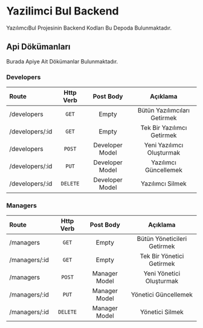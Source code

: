 # Yazilimci Bul Backend 
YazılımcıBul Projesinin Backend Kodları Bu Depoda Bulunmaktadır.

## Api Dökümanları
Burada Apiye Ait Dökümanlar Bulunmaktadır.

### Developers
Route| Http Verb | Post Body | Açıklama
:--- | :---: | :---: | :---:
/developers | `GET` | Empty | Bütün Yazılımcıları Getirmek
/developers/:id | `GET` | Empty | Tek Bir Yazılımcı Getirmek
/developers| `POST` | Developer Model | Yeni Yazılımcı Oluşturmak
/developers/:id | `PUT` | Developer Model | Yazılımcı Güncellemek
/developers/:id | `DELETE` | Developer Model | Yazılımcı Silmek

### Managers
Route| Http Verb | Post Body | Açıklama
:--- | :---: | :---: | :---:
/managers | `GET` | Empty | Bütün Yöneticileri Getirmek
/managers/:id | `GET` | Empty | Tek Bir Yönetici Getirmek
/managers| `POST` | Manager Model | Yeni Yönetici Oluşturmak
/managers/:id | `PUT` | Manager Model | Yönetici Güncellemek
/managers/:id | `DELETE` | Manager Model | Yönetici Silmek